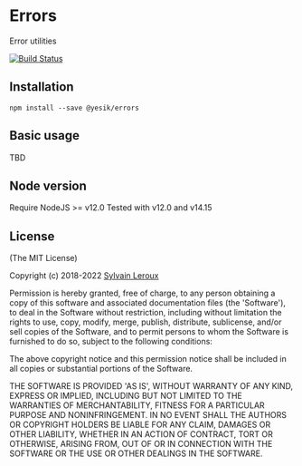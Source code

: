 Errors
======

Error utilities


[![Build Status](https://github.com/YesIKnowIT/errors/actions/workflows/npm-test.yml/badge.svg)](https://github.com/YesIKnowIT/errors/actions/workflows/npm-test.yml)

## Installation

    npm install --save @yesik/errors


## Basic usage

TBD

## Node version
Require NodeJS >= v12.0
Tested with v12.0 and v14.15

## License

(The MIT License)

Copyright (c) 2018-2022 [Sylvain Leroux](mailto:sylvain@chicoree.fr)

Permission is hereby granted, free of charge, to any person obtaining
a copy of this software and associated documentation files (the
'Software'), to deal in the Software without restriction, including
without limitation the rights to use, copy, modify, merge, publish,
distribute, sublicense, and/or sell copies of the Software, and to
permit persons to whom the Software is furnished to do so, subject to
the following conditions:

The above copyright notice and this permission notice shall be
included in all copies or substantial portions of the Software.

THE SOFTWARE IS PROVIDED 'AS IS', WITHOUT WARRANTY OF ANY KIND,
EXPRESS OR IMPLIED, INCLUDING BUT NOT LIMITED TO THE WARRANTIES OF
MERCHANTABILITY, FITNESS FOR A PARTICULAR PURPOSE AND NONINFRINGEMENT.
IN NO EVENT SHALL THE AUTHORS OR COPYRIGHT HOLDERS BE LIABLE FOR ANY
CLAIM, DAMAGES OR OTHER LIABILITY, WHETHER IN AN ACTION OF CONTRACT,
TORT OR OTHERWISE, ARISING FROM, OUT OF OR IN CONNECTION WITH THE
SOFTWARE OR THE USE OR OTHER DEALINGS IN THE SOFTWARE.
